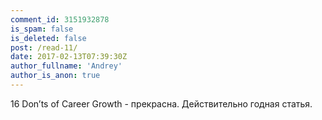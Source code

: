 ```yaml
---
comment_id: 3151932878
is_spam: false
is_deleted: false
post: /read-11/
date: 2017-02-13T07:39:30Z
author_fullname: 'Andrey'
author_is_anon: true
---
```


<p>16 Don’ts of Career Growth - прекрасна. Действительно годная статья.</p>
